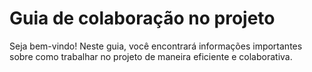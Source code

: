 # Guia de colaboração no projeto

Seja bem-vindo! Neste guia, você encontrará informações importantes sobre como trabalhar no projeto de maneira eficiente e colaborativa.